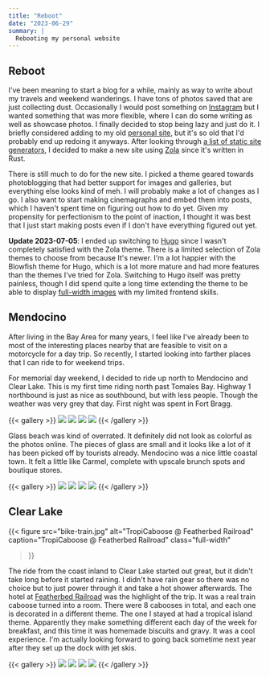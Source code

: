 ```yaml
---
title: "Reboot"
date: "2023-06-29"
summary: |
  Rebooting my personal website
---
```


## Reboot

I've been meaning to start a blog for a while, mainly as way to write about my
travels and weekend wanderings. I have tons of photos saved that are just
collecting dust. Occasionally I would post something on
[Instagram](https://www.instagram.com/jackhxs/) but I wanted something that was
more flexible, where I can do some writing as well as showcase photos. I
finally decided to stop being lazy and just do it. I briefly considered adding
to my old [personal site](https://lanjian.github.io), but it's so old that I'd
probably end up redoing it anyways. After looking through [a list of static
site generators](https://jamstack.org/generators), I decided to make a new site
using [Zola](https://www.getzola.org/) since it's written in Rust.

There is still much to do for the new site. I picked a theme geared towards
photoblogging that had better support for images and galleries, but everything
else looks kind of meh. I will probably make a lot of changes as I go. I also
want to start making cinemagraphs and embed them into posts, which I haven't
spent time on figuring out how to do yet. Given my propensity for perfectionism
to the point of inaction, I thought it was best that I just start making posts
even if I don't have everything figured out yet.

**Update 2023-07-05**: I ended up switching to [Hugo](https://gohugo.io/) since
I wasn't completely satisfied with the Zola theme. There is a limited selection
of Zola themes to choose from because It's newer. I'm a lot happier with the
Blowfish theme for Hugo, which is a lot more mature and had more features than
the themes I've tried for Zola. Switching to Hugo itself was pretty painless,
though I did spend quite a long time extending the theme to be able to display
[full-width images](#clear-lake) with my limited frontend skills. 

## Mendocino

After living in the Bay Area for many years, I feel like I've already been to
most of the interesting places nearby that are feasible to visit on a
motorcycle for a day trip. So recently, I started looking into farther places
that I can ride to for weekend trips. 

For memorial day weekend, I decided to ride up north to Mendocino and Clear
Lake. This is my first time riding north past Tomales Bay. Highway 1 northbound
is just as nice as southbound, but with less people. Though the weather was
very grey that day. First night was spent in Fort Bragg.

{{< gallery >}}
  <img src="PXL_20230528_034150936.jpg" class="grid-w50" />
  <img src="PXL_20230528_031912665.jpg" class="grid-w50" />
  <img src="PXL_20230528_001146997.jpg" class="grid-w35" />
  <img src="PXL_20230528_042204504.jpg" class="grid-w65" />
{{< /gallery >}}


Glass beach was kind of overrated. It definitely did not look as colorful as
the photos online. The pieces of glass are small and it looks like a lot of it
has been picked off by tourists already. Mendocino was a nice little coastal
town. It felt a little like Carmel, complete with upscale brunch spots and
boutique stores.

{{< gallery >}}
  <img src="PXL_20230528_173207607.jpg" class="grid-w50" />
  <img src="PXL_20230528_173534776.jpg" class="grid-w50" />
  <img src="PXL_20230528_191512724.jpg" class="grid-w50" />
  <img src="PXL_20230528_203918324.jpg" class="grid-w50" />
{{< /gallery >}}

## Clear Lake

{{< figure
  src="bike-train.jpg"
  alt="TropiCaboose @ Featherbed Railroad"
  caption="TropiCaboose @ Featherbed Railroad"
  class="full-width"
>}}

The ride from the coast inland to Clear Lake started out great, but it didn't
take long before it started raining. I didn't have rain gear so there was no
choice but to just power through it and take a hot shower afterwards. The hotel
at [Featherbed Railroad](https://www.featherbedrailroad.com/) was the highlight
of the trip. It was a real train caboose turned into a room. There were 8
cabooses in total, and each one is decorated in a different theme. The one I
stayed at had a tropical island theme. Apparently they make something different
each day of the week for breakfast, and this time it was homemade biscuits and
gravy. It was a cool experience. I'm actually looking forward to going back sometime
next year after they set up the dock with jet skis. 

{{< gallery >}}
  <img src="PXL_20230529_001420356.jpg" class="grid-w50" />
  <img src="PXL_20230529_021423905.jpg" class="grid-w50" />
  <img src="PXL_20230529_035045957.jpg" class="grid-w50" />
  <img src="PXL_20230529_165457636.jpg" class="grid-w50" />
{{< /gallery >}}
